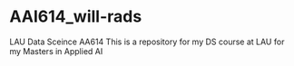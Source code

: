 # AAI614_will-rads
LAU Data Sceince AA614
This is a repository for my DS course at LAU for my Masters in Applied AI
